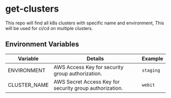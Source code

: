 # get-clusters

This repo will find all k8s clusters with specific name and environment,
This will be used for ci/cd on multiple clusters.

## Environment Variables

| Variable              | Details                                                 | Example                                    |
|-----------------------|---------------------------------------------------------|--------------------------------------------|
| ENVIRONMENT           | AWS Access Key for security group authorization.        | `staging`                                  |
| CLUSTER_NAME          | AWS Secret Access Key for security group authorization. | `webit`                                    |
